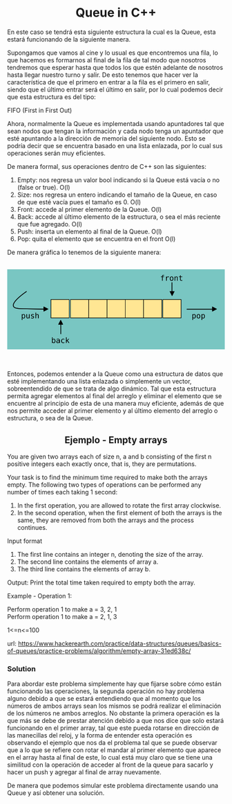 <h1 align="center">Queue in C++</h1>

<p>
  En este caso se tendrá esta siguiente estructura la cual es la Queue, esta estará funcionando de la siguiente manera.
  
  Supongamos que vamos al cine y lo usual es que encontremos una fila, lo que hacemos es formarnos al final de la fila de tal modo que nosotros tendremos que esperar 
  hasta que todos los que estén adelante de nosotros hasta llegar nuestro turno y salir. De esto tenemos que hacer ver la característica de que el primero en entrar 
  a la fila es el primero en salir, siendo que el último entrar será el último en salir, por lo cual podemos decir que esta estructura es del tipo:
  
  FIFO (First in First Out)
  
  Ahora, normalmente la Queue es implementada usando apuntadores tal que sean nodos que tengan la información y cada nodo tenga un apuntador que esté apuntando a la 
  dirección de memoria del siguiente nodo. Esto se podría decir que se encuentra basado en una lista enlazada, por lo cual sus operaciones serán muy eficientes.
  
  De manera formal, sus operaciones dentro de C++ son las siguientes:
  
  <ol>
    <li>Empty: nos regresa un valor bool indicando si la Queue está vacía o no (false or true). O(l)</li>
    <li>Size: nos regresa un entero indicando el tamaño de la Queue, en caso de que esté vacía pues el tamaño es 0. O(l)</li>
    <li>Front: accede al primer elemento de la Queue. O(l)</li>
    <li>Back: accede al último elemento de la estructura, o sea el más reciente que fue agregado. O(l)</li>
    <li>Push: inserta un elemento al final de la Queue. O(l)</li>
    <li>Pop: quita el elemento que se encuentra en el front O(l)</li>
  </ol>
  
  De manera gráfica lo tenemos de la siguiente manera: 
  <br><br>
  <p align="center"><img src="../Images/queue.png"></p>
  
  <br>
  
  Entonces, podemos entender a la Queue como una estructura de datos que esté implementando una lista enlazada o simplemente un vector, sobreentendido de que se trata 
  de algo dinámico. Tal que esta estructura permita agregar elementos al final del arreglo y eliminar el elemento que se encuentre al principio de esta de una manera
  muy eficiente, además de que nos permite acceder al primer elemento y al último elemento del arreglo o estructura, o sea de la Queue.
  
  <h2 align="center">Ejemplo - Empty arrays</h2>
  
  You are given two arrays each of size n, a and b consisting of the first n positive integers each exactly once, that is, they are permutations. 

  Your task is to find the minimum time required to make both the arrays empty. The following two types of operations can be performed any number of times each taking 1 second:
  
  <ol>
    <li>In the first operation, you are allowed to rotate the first array clockwise.</li>
    <li>In the second operation, when the first element of both the arrays is the same, they are removed from both the arrays and the process continues.</li>
  </ol>
  
  Input format
  <ol>
    <li>The first line contains an integer n, denoting the size of the array.</li>
    <li>The second line contains the elements of array a.</li>
    <li>The third line contains the elements of array b.</li>
  </ol>
  
  Output: Print the total time taken required to empty both the array.
  
  Example - Operation 1:
  
  Perform operation 1 to make a = 3, 2, 1<br>
  Perform operation 1 to make a = 2, 1, 3
  
  1<=n<=100
  
  url: https://www.hackerearth.com/practice/data-structures/queues/basics-of-queues/practice-problems/algorithm/empty-array-31ed638c/
  
  <h3 >Solution</h3>
  
  Para abordar este problema simplemente hay que fijarse sobre cómo están funcionando las operaciones, la segunda operación no hay problema alguno debido a que se 
  estará entendiendo que al momento que los números de ambos arrays sean los mismos se podrá realizar el eliminación de los números ne ambos arreglos. No obstante
  la primera operación es la que más se debe de prestar atención debido a que nos dice que solo estará funcionando en el primer array, tal que este pueda rotarse 
  en dirección de las manecillas del reloj, y la forma de entender esta operación es observando el ejemplo que nos da el problema tal que se puede observar que a 
  lo que se refiere con rotar el mandar al primer elemento que aparece en el array hasta al final de este, lo cual está muy claro que se tiene una similitud con 
  la operación de acceder al front de la queue para sacarlo y hacer un push y agregar al final de array nuevamente.
  
  De manera que podemos simular este problema directamente usando una Queue y así obtener una solución.
  
  
  
</p>
